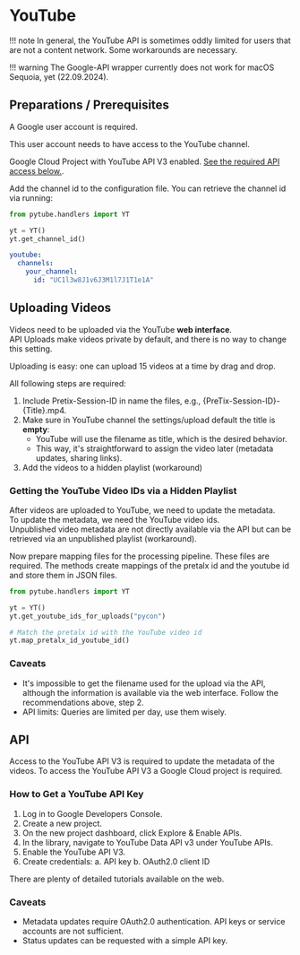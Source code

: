 # YouTube

!!! note
    In general, the YouTube API is sometimes oddly limited for users that are not a content network.
    Some workarounds are necessary.

!!! warning
    The Google-API wrapper currently does not work for macOS Sequoia, yet (22.09.2024).

## Preparations / Prerequisites

A Google user account is required.

This user account needs to have access to the YouTube channel.

Google Cloud Project with YouTube API V3 enabled. [See the required API access below.](#api).

Add the channel id to the configuration file. You can retrieve the channel id via running:

```python
from pytube.handlers import YT

yt = YT()
yt.get_channel_id()
```

```yaml
youtube:
  channels:
    your_channel:
      id: "UC1l3w8J1v6J3M1l7J1T1e1A"
```

## Uploading Videos

Videos need to be uploaded via the YouTube **web interface**.  
API Uploads make videos private by default, and there is no way to change this setting.

Uploading is easy: one can upload 15 videos at a time by drag and drop.

All following steps are required:

1. Include Pretix-Session-ID in name the files, e.g., {PreTix-Session-ID}-{Title}.mp4.
2. Make sure in YouTube channel the settings/upload default the title is **empty**:
    * YouTube will use the filename as title, which is the desired behavior.
    * This way, it's straightforward to assign the video later (metadata updates, sharing links).
3. Add the videos to a hidden playlist (workaround)

### Getting the YouTube Video IDs via a Hidden Playlist

After videos are uploaded to YouTube, we need to update the metadata.  
To update the metadata, we need the YouTube video ids.  
Unpublished video metadata are not directly available via the API but
can be retrieved via an unpublished playlist (workaround).

Now prepare mapping files for the processing pipeline.
These files are required. The methods create mappings of the pretalx id and the youtube id and store them in JSON files.

```python
from pytube.handlers import YT

yt = YT()
yt.get_youtube_ids_for_uploads("pycon")

# Match the pretalx id with the YouTube video id
yt.map_pretalx_id_youtube_id()
```

### Caveats

* It's impossible to get the filename used for the upload via the API, although the information is
  available via the web interface.
  Follow the recommendations above, step 2.
* API limits: Queries are limited per day, use them wisely.

## API

Access to the YouTube API V3 is required to update the metadata of the videos.
To access the YouTube API V3 a Google Cloud project is required.

### How to Get a YouTube API Key

1. Log in to Google Developers Console.
2. Create a new project.
3. On the new project dashboard, click Explore & Enable APIs.
4. In the library, navigate to YouTube Data API v3 under YouTube APIs.
5. Enable the YouTube API V3.
6. Create credentials:
   a. API key
   b. OAuth2.0 client ID

There are plenty of detailed tutorials available on the web.

### Caveats

* Metadata updates require OAuth2.0 authentication. API keys or service accounts are not sufficient.
* Status updates can be requested with a simple API key.
